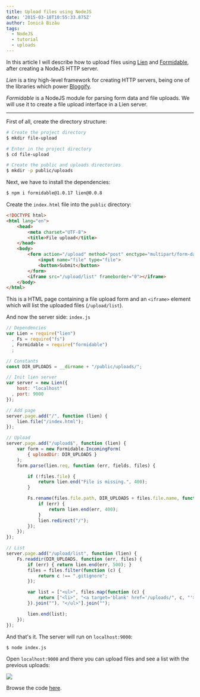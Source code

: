 ```yaml
---
title: Upload files using NodeJS
date: '2015-03-18T10:55:33.875Z'
author: Ionică Bizău
tags:
  - NodeJS
  - tutorial
  - uploads
---
```

In this article I will describe how to upload files using [Lien](https://github.com/LienJS/Lien) and [Formidable](https://github.com/felixge/node-formidable), after creating a NodeJS HTTP server.

*Lien* is a tiny high-level framework for creating HTTP servers, being one of the libraries which power [Bloggify](http://bloggify.org/).

*Formidable* is a NodeJS module for parsing form data and file uploads. We will use it to create a file upload interface in a Lien server.

---

First of all, create the directory structure:

```sh
# Create the project directory
$ mkdir file-upload

# Enter in the project directory
$ cd file-upload

# Create the public and uploads directories
$ mkdir -p public/uploads
```

Next, we have to install the dependencies:

```sh
$ npm i formidable@1.0.17 lien@0.0.8
```

Create the `index.html` file into the `public` directory:

```html
<!DOCTYPE html>
<html lang="en">
    <head>
        <meta charset="UTF-8">
        <title>File upload</title>
    </head>
    <body>
        <form action="/upload" method="post" enctype="multipart/form-data">
            <input name="file" type="file">
            <button>Submit</button>
        </form>
        <iframe src="/upload/list" frameborder="0"></iframe>
    </body>
</html>
```

This is a HTML page containing a file upload form and an `<iframe>` element which will list the uploaded files (`/upload/list`).

And now the server side: `index.js`

```js
// Dependencies
var Lien = require("lien")
  , Fs = require("fs")
  , Formidable = require("formidable")
  ;

// Constants
const DIR_UPLOADS = __dirname + "/public/uploads/";

// Init lien server
var server = new Lien({
    host: "localhost"
  , port: 9000
});

// Add page
server.page.add("/", function (lien) {
    lien.file("/index.html");
});

// Upload
server.page.add("/upload$", function (lien) {
    var form = new Formidable.IncomingForm(
        { uploadDir: DIR_UPLOADS }
    );
    form.parse(lien.req, function (err, fields, files) {

        if (!files.file) {
            return lien.end("File is missing.", 400);
        }

        Fs.rename(files.file.path, DIR_UPLOADS + files.file.name, function (err) {
            if (err) {
                return lien.end(err, 400);
            }
            lien.redirect("/");
        });
    });
});

// List
server.page.add("/upload/list", function (lien) {
    Fs.readdir(DIR_UPLOADS, function (err, files) {
        if (err) { return lien.end(err, 500); }
        files = files.filter(function (c) {
            return c !== ".gitignore";
        });

        var list = ["<ul>", files.map(function (c) {
            return ["<li>", "<a target='blank' href='/uploads/", c, "'>", c, "</a></li>"].join("");
        }).join(""), "</ul>"].join("");

        lien.end(list);
    });
});
```

And that's it. The server will run on `localhost:9000`:

```sh
$ node index.js
```

Open `localhost:9000` and there you can upload files and see a list with the previous uploads:

![](https://i.imgur.com/VUN62B1.png)

Browse the code [here](https://github.com/IonicaBizau/learning-nodejs/tree/master/file-upload).
